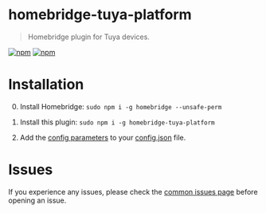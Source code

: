 # homebridge-tuya-platform
> Homebridge plugin for Tuya devices.

[![npm](https://badgen.net/npm/v/homebridge-tuya-platform/latest)](https://www.npmjs.com/package/homebridge-tuya-platform) 
[![npm](https://badgen.net/npm/dt/homebridge-tuya-platform)](https://www.npmjs.com/package/homebridge-tuya-platform)




# Installation
0) Install Homebridge:   ```sudo npm i -g homebridge --unsafe-perm```
1) Install this plugin: ```sudo npm i -g homebridge-tuya-platform```

2) Add the [config parameters](https://github.com/iRayanKhan/homebridge-tuya-platform/blob/master/config-example.MD) to your [config.json](https://github.com/nfarina/homebridge/blob/master/config-sample.json) file.


# Issues 
If you experience any issues, please check the [common issues page](https://github.com/iRayanKhan/homebridge-tuya-platform/wiki/Common-Issues) before opening an issue.



